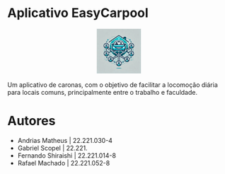 # Aplicativo EasyCarpool
<p align="center">
<img src="https://github.com/FernandoShr/Projeto-EasyCarpool/blob/main/logo.webp" alt="drawing" width="20%"/>
</p>

Um aplicativo de caronas, com o objetivo de facilitar a locomoção diária para locais comuns, principalmente entre o trabalho e faculdade.

# Autores
- Andrias Matheus | 22.221.030-4
- Gabriel Scopel | 22.221.
- Fernando Shiraishi | 22.221.014-8
- Rafael Machado | 22.221.052-8
